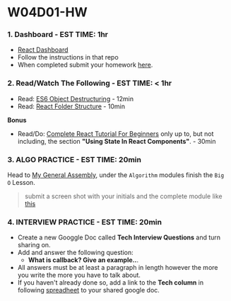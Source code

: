 # W04D01-HW

### 1. Dashboard - EST TIME: 1hr

- [React Dashboard](https://git.generalassemb.ly/SEIR-831/static-dashboard)
-  Follow the instructions in that repo
-  When completed submit your homework [here](https://docs.google.com/forms/d/e/1FAIpQLSeroos9mbUxkYhzETYq4dylzqb_il07tKHBby2YPLkqb0Wr9Q/viewform). 

### 2. Read/Watch The Following - EST TIME: < 1hr

 - Read: [ES6 Object Destructuring](https://codeburst.io/es6-destructuring-the-complete-guide-7f842d08b98f) - 12min
 - Read: [React Folder Structure](https://www.robinwieruch.de/react-folder-structure?utm_campaign=Robin%20Wieruch%20-%20A%20Developer%27s%20Newsletter&utm_medium=email&utm_source=Revue%20newsletter) - 10min

 **Bonus**
 
 - Read/Do: [Complete React Tutorial For Beginners](https://daveceddia.com/react-tutorial/) only up to, but not including, the section **"Using State In React Components"**.  - 30min


### 3. ALGO PRACTICE - EST TIME: 20min

Head to [My General Assembly](https://my.generalassemb.ly/), under the `Algorithm` modules finish the `Big O` Lesson.

> submit a screen shot with your initials and the complete module like [this](./image.png)


### 4.  INTERVIEW PRACTICE - EST TIME: 20min

- Create a new Googgle Doc called **Tech Interview Questions** and turn sharing on.
- Add and answer the following question: 
   - **What is callback? Give an example..**.
- All answers must be at least a paragraph in length however the more you write the more you have to talk about.
- If you haven't already done so, add a link to the **Tech column** in following [spreadheet](https://docs.google.com/spreadsheets/d/1zY0vC3so5QxcVwtKipoEuqCl9dtsbz6cW_5-gXBWjE8/edit#gid=0) to your shared google doc.

